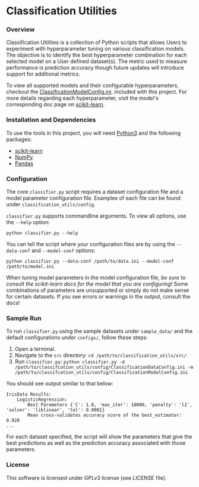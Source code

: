 # Classification Utilities

### Overview
Classification Utilities is a collection of Python scripts that allows Users to
experiment with hyperparameter tuning on various classification models. The
objective is to identify the best hyperparameter combination for each
selected model on a User defined dataset(s). The metric used to measure
performance is prediction accuracy though future updates will introduce support
for additional metrics.

To view all supported models and their configurable hyperparameters, checkout
the [ClassificationModelConfig.ini](https://github.com/ivan-guerra/classification_utils/blob/master/config/ClassificationModelConfig.ini).
included with this project. For more details regarding each hyperparameter,
visit the model's corresponding doc page on
[scikit-learn](https://scikit-learn.org/stable/).

### Installation and Dependencies

To use the tools in this project, you will need
[Python3](https://www.python.org/downloads/) and the following packages:

* [scikit-learn](https://scikit-learn.org/stable/)
* [NumPy](https://numpy.org/)
* [Pandas](https://pandas.pydata.org/)

### Configuration

The core `classifier.py` script requires a dataset configuration file and a
model parameter configuration file. Examples of each file can be found under
`classification_utils/config`.

`classifier.py` supports commandline arguments. To view all options, use the
`--help` option:

```
python classifier.py --help
```

You can tell the script where your configuration files are by using the
`--data-conf` and `--model-conf` options:

```
python classifier.py --data-conf /path/to/data.ini --model-conf /path/to/model.ini
```

When tuning model parameters in the model configuration file, *be sure to
consult the scikit-learn docs for the model that you are configuring*! Some
combinations of parameters are unsupported or simply do not make sense for
certain datasets. If you see errors or warnings in the output, consult the
docs!

### Sample Run

To run `classifier.py` using the sample datasets under `sample_data/` and
the default configurations under `configs/`, follow these steps:

1. Open a terminal.
2. Navigate to the `src` directory: `cd /path/to/classification_utils/src/`
3. Run `classifier.py`: `python classifier.py -d /path/to/classifcation_utils/config/ClassificationDataConfig.ini -m /path/to/classifcation_utils/config/ClassificationModelConfig.ini`

You should see output similar to that below:

```
IrisData Results:
	LogisticRegression:
		Best Parameters {'C': 1.0, 'max_iter': 10000, 'penalty': 'l2', 'solver': 'liblinear', 'tol': 0.0001}
		Mean cross-validates accuracy score of the best_estimator: 0.928
...
```

For each dataset specified, the script will show the parameters that give
the best predictions as well as the prediction accuracy associated with those
parameters.

### License
This software is licensed under GPLv3 license (see LICENSE file).
